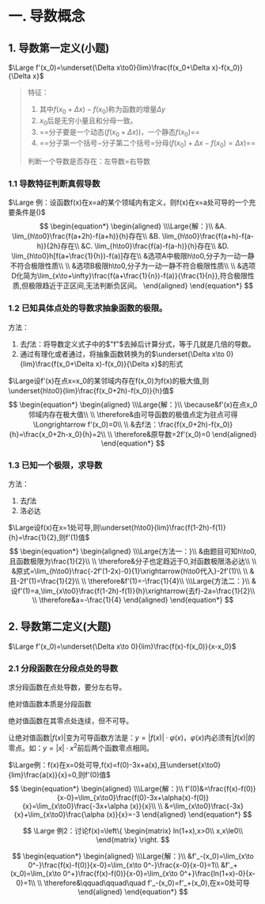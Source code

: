 # 一. 导数概念

## 1. 导数第一定义(小题)

$\Large f'(x_0)=\underset{\Delta x\to0}{lim}\frac{f(x_0+\Delta x)-f(x_0)}{\Delta x}$

> 特征：
>
> 1. 其中$f(x_0+\Delta x)-f(x_0)$称为函数的增量$\Delta y$	
> 2. $x_0$后是无穷小量且和分母一致。
> 3. ==分子要是一个动态$(f(x_0+\Delta x))$，一个静态$f(x_0)$==
> 4. ==分子第一个括号$-$分子第二个括号$=$分母($f(x_0)+\Delta x-f(x_0)=\Delta x$)==
>
> 判断一个导数是否存在：左导数$=$右导数

### 1.1 导数特征判断真假导数

$\Large 例：设函数f(x)在x=a的某个领域内有定义，则f(x)在x=a处可导的一个充要条件是()$
$$
\begin{equation*}
	\begin{aligned}
\\\Large{解：}\\
&A. \lim_{h\to0}\frac{f(a+2h)-f(a+h)}{h}存在\\
&B. \lim_{h\to0}\frac{f(a+h)-f(a-h)}{2h}存在\\
&C. \lim_{h\to0}\frac{f(a)-f(a-h)}{h}存在\\
&D. \lim_{h\to0}h[f(a+\frac{1}{h})-f(a)]存在\\
&选项A中极限h\to0,分子为一动一静不符合极限性质\\
\\
&选项B极限h\to0,分子为一动一静不符合极限性质\\
\\
&选项D化简为\lim_{x\to+\infty}\frac{f(a+\frac{1}{n})-f(a)}{\frac{1}{n}},符合极限性质,但极限趋近于正区间,无法判断负区间。
	\end{aligned}
\end{equation*}
$$

### 1.2 已知具体点处的导数求抽象函数的极限。

方法：

1. 去$f$法：将导数定义式子中的$"f"$去掉后计算分式，等于几就是几倍的导数。
1. 通过有理化或者通过，将抽象函数转换为的$\underset{\Delta x\to 0}{lim}\frac{f(x_0+\Delta x)-f(x_0)}{\Delta x}$的形式

$\Large设f'(x)在点x=x_0的某邻域内存在f(x_0)为f(x)的极大值,则\underset{h\to0}{lim}\frac{f(x_0+2h)-f(x_0)}{h}值$
$$
\begin{equation*}
	\begin{aligned}
\\\Large{解：}\\
\because&f'(x)在点x_0邻域内存在极大值\\
\\
\therefore&由可导函数的极值点定为驻点可得\Longrightarrow f'(x_0)=0\\
\\
&去f法：\frac{f(x_0+2h)-f(x_0)}{h}=\frac{x_0+2h-x_0}{h}=2\\
\\
\therefore&原导数=2f'(x_0)=0
	\end{aligned}
\end{equation*}
$$

### 1.3 已知一个极限，求导数

方法：

1. 去$f$法
2. 洛必达

$\Large设f(x)在x=1处可导,则\underset{h\to0}{lim}\frac{f(1-2h)-f(1)}{h}=\frac{1}{2},则f'(1)值$
$$
\begin{equation*}
	\begin{aligned}
\\\Large{方法一：}\\
&由题目可知h\to0,且函数极限为\frac{1}{2}\\
\\
\therefore&分子也定趋近于0,对函数极限洛必达\\
\\
&原式=\lim_{h\to0}\frac{-2f'(1-2x)-0}{1}\xrightarrow{h\to0代入}-2f'(1)\\
\\
&且-2f'(1)=\frac{1}{2}\\
\\
\therefore&f'(1)=-\frac{1}{4}\\
\\\Large{方法二：}\\
&设f'(1)=a,\lim_{x\to0}\frac{f(1-2h)-f(1)}{h}\xrightarrow{去f}-2a=\frac{1}{2}\\
\\
\therefore&a=-\frac{1}{4}
	\end{aligned}
\end{equation*}
$$

## 2. 导数第二定义(大题)

$\Large f'(x_0)=\underset{\Delta x\to 0}{lim}\frac{f(x)-f(x_0)}{x-x_0}$

### 2.1 分段函数在分段点处的导数

求分段函数在点处导数，要分左右导。

绝对值函数本质是分段函数

绝对值函数在其零点处连续，但不可导。

让绝对值函数$|f(x)|$变为可导函数方法是：$y=|f(x)|·\varphi(x)$，$\varphi(x)$内必须有$|f(x)|$的零点。如：$y=|x|·x^2$前后两个函数零点相同。

$\Large例：f(x)在x=0处可导,f(x)=f(0)-3x+a(x),且\underset{x\to0}{lim}\frac{a(x)}{x}=0,则f'(0)值$
$$
\begin{equation*}
	\begin{aligned}
\\\Large{解：}\\
f'(0)&=\frac{f(x)-f(0)}{x-0}=\lim_{x\to0}\frac{f(0)-3x+\alpha(x)-f(0)}{x}=\lim_{x\to0}\frac{-3x+\alpha (x)}{x}\\
\\
&=\lim_{x\to0}\frac{-3x}{x}+\lim_{x\to0}\frac{\alpha (x)}{x}=-3
	\end{aligned}
\end{equation*}
$$

$$
\Large 例2：讨论f(x)=\left\{ 
\begin{matrix}
ln(1+x),x>0\\
x,x\le0\\
\end{matrix}
\right.
$$

$$
\begin{equation*}
	\begin{aligned}
\\\Large{解：}\\
&f'_-(x_0)=\lim_{x\to 0^-}\frac{f(x)-f(0)}{x-0}=\lim_{x\to 0^-}\frac{x-0}{x-0}=1\\
&f'_+(x_0)=\lim_{x\to 0^+}\frac{f(x)-f(0)}{x-0}=\lim_{x\to 0^+}\frac{ln(1+x)-0}{x-0}=1\\
\\
\therefore&\qquad\qquad\quad f'_-(x_0)=f'_+(x_0),在x=0处可导
	\end{aligned}
\end{equation*}
$$





